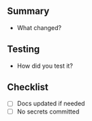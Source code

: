 ## Summary
- What changed?

## Testing
- How did you test it?

## Checklist
- [ ] Docs updated if needed
- [ ] No secrets committed
